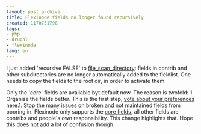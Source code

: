 ```yaml
---
layout: post_archive
title: Flexinode fields no longer found recursively
created: 1170751798
tags:
- php
- drupal
- flexinode
lang: en
---
```

I just added 'recursive FALSE' to [file_scan_directory](http://api.drupal.org/api/4.7/function/file_scan_directory): fields in contrib and other subdirectories are no longer automatically added to the fieldlist. One needs to copy the fields to the root dir, in order to activate them.

Only the 'core' fields are available byt default now. The reason is twofold: 1. Organise the fields better. This is the first step, [vote about your preferences here](http://groups.drupal.org/node/2172).1. Stop the many issues on broken and not maintained fields from pooring in. Flexinode only supports the [core fields](http://groups.drupal.org/node/2338), all other fields are contribs and people's own responsibility. This change highlights that. Hope this does not add a lot of confusion though.
